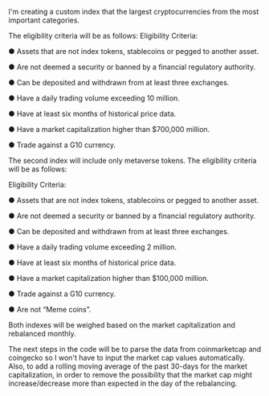 I'm creating a custom index that the largest cryptocurrencies from the most important categories.	


The eligibility criteria will be as follows:
Eligibility Criteria:

● Assets that are not index tokens, stablecoins or pegged to another asset.

● Are not deemed a security or banned by a financial regulatory authority.

● Can be deposited and withdrawn from at least three exchanges.

● Have a daily trading volume exceeding 10 million.

● Have at least six months of historical price data.

● Have a market capitalization higher than $700,000 million.

● Trade against a G10 currency.


The second index will include only metaverse tokens. The eligibility criteria will be as follows: 

Eligibility Criteria:

● Assets that are not index tokens, stablecoins or pegged to another asset.

● Are not deemed a security or banned by a financial regulatory authority.

● Can be deposited and withdrawn from at least three exchanges.

● Have a daily trading volume exceeding 2 million.

● Have at least six months of historical price data.

● Have a market capitalization higher than $100,000 million.

● Trade against a G10 currency.

● Are not “Meme coins”.



Both indexes will be weighed based on the market capitalization and rebalanced monthly. 

The next steps in the code will be to parse the data from coinmarketcap and coingecko so I won't have to input the market cap values automatically. Also, to add a rolling moving average of the past 30-days for the market capitalization, in order to remove the possibility that the market cap might increase/decrease more than expected in the day of the rebalancing. 
